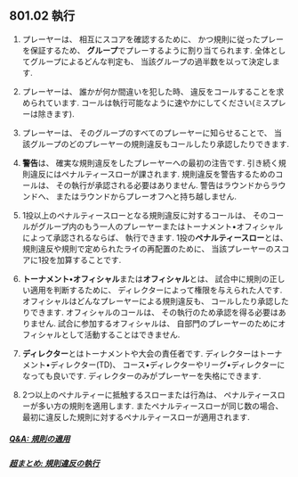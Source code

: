 ## 801.02 執行

1. プレーヤーは、
相互にスコアを確認するために、
かつ規則に従ったプレーを保証するため、
**グループ**でプレーするように割り当てられます.
全体としてグループによるどんな判定も、
当該グループの過半数を以って決定します.

1. プレーヤーは、
誰かが何か間違いを犯した時、
違反をコールすることを求められています.
コールは執行可能なように速やかにしてください(ミスプレーは除きます).

1. プレーヤーは、
そのグループのすべてのプレーヤーに知らせることで、
当該グループのどのプレーヤーの規則違反もコールしたり承認したりできます.

1. **警告**は、
確実な規則違反をしたプレーヤーへの最初の注告です.
引き続く規則違反にはペナルティースローが課されます.
規則違反を警告するためのコールは、
その執行が承認される必要はありません.
警告はラウンドからラウンドへ、
またはラウンドからプレーオフへと持ち越しません.

1. 1投以上のペナルティースローとなる規則違反に対するコールは、
そのコールがグループ内のもう一人のプレーヤーまたはトーナメント•オフィシャルによって承認されるならば、
執行できます.
1投の**ペナルティースロー**とは、
規則違反や規則で定められたライの再配置のために、
当該プレーヤーのスコアに1投を加算することです.

1. **トーナメント•オフィシャル**または**オフィシャル**とは、
試合中に規則の正しい適用を判断するために、
ディレクターによって権限を与えられた人です.
オフィシャルはどんなプレーヤーによる規則違反も、
コールしたり承認したりできます.
オフィシャルのコールは、
その執行のため承認を得る必要はありません.
試合に参加するオフィシャルは、
自部門のプレーヤーのためにオフィシャルとして活動することはできません.

1. **ディレクター**とはトーナメントや大会の責任者です.
ディレクターはトーナメント•ディレクター(TD)、
コース•ディレクターやリーグ•ディレクターになっても良いです.
ディレクターのみがプレーヤーを失格にできます.

1. 2つ以上のペナルティーに抵触するスローまたは行為は、
ペナルティースローが多い方の規則を適用します.
またペナルティースローが同じ数の場合、
最初に違反した規則に対するペナルティースローが適用されます.

##### [Q&A: 規則の適用](qa-app)
##### [超まとめ: 規則違反の執行](enforcement)
